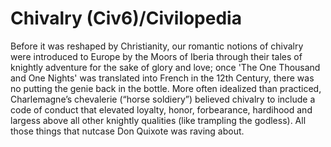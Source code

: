 # Chivalry (Civ6)/Civilopedia

Before it was reshaped by Christianity, our romantic notions of chivalry were introduced to Europe by the Moors of Iberia through their tales of knightly adventure for the sake of glory and love; once 'The One Thousand and One Nights' was translated into French in the 12th Century, there was no putting the genie back in the bottle. More often idealized than practiced, Charlemagne’s chevalerie (“horse soldiery”) believed chivalry to include a code of conduct that elevated loyalty, honor, forbearance, hardihood and largess above all other knightly qualities (like trampling the godless). All those things that nutcase Don Quixote was raving about.